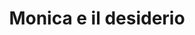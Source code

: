 ---
layout: post
title: Monica e il desiderio
director: Ingmar Bergman
year: 1953
cover: https://images.mubicdn.net/images/film/3974/cache-10530-1605186630/image-w1280.jpg
---